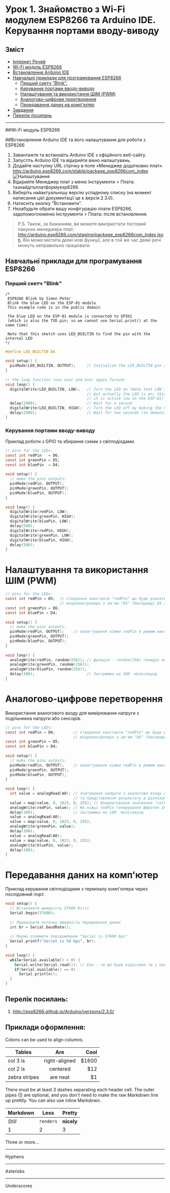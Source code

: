 
**Урок 1.  Знайомство з Wi-Fi модулем ESP8266 та Arduino IDE. Керування портами вводу-виводу**
=================


Зміст
-------
   * [Інтернет Речей](#Інтернет-Речей)
   * [Wi-Fi модуль ESP8266](#Wi-Fi-модуль-ESP8266)
   * [Встановлення Arduino IDE](#Встановлення-Arduino-IDE)
   * [Навчальні приклади для програмування ESP8266](#Навчальні-приклади-для-програмування-ESP8266)
      * [Перший скетч "Blink". ](#Перший-скетч-"Blink".-Програмування-мікроконтролера)
      * [Керування портами вводу-виводу](#Керування-портами-вводу-виводу)
      * [Налаштування та використання ШІМ (PWM)](#Налаштування-та-використання-ШІМ-(PWM))
      * [Аналогово-цифрове перетворення](#Аналогово-цифрове-перетворення)
      * [Передавання даних на комп'ютер](#Передавання-даних-на-комп'ютер)
   * [Завдання](#tests)
   * [Перелік посилань](#dependency)

***



##Wi-Fi модуль ESP8266




##Встановлення Arduino IDE та його налаштування для роботи з ESP8266


1.	Завантажте та встановіть Arduino IDE з офіційного веб-сайту.
1.	Запустіть Arduino IDE та відкрийте вікно налаштувань.
1.	Додайте наступну URL стрічку в поле «Менеджер додаткових плат». http://arduino.esp8266.com/stable/package_esp8266com_index
 ![Налаштування](ESP8266/image1.png)
1.	Відкрийте Менеджер плат з меню Інструменти > Плата: тазнайдітьплатформуesp8266.
1.	Виберіть найактуальнішу версію успадному списку (на момент написання цієї документації це є версія 2.3.0).
1.	Натисніть кнопку "Встановити".
1.	Незабудьте обрати вашу конфігурацію плати ESP8266, задопомогоюменю Інструменти > Плата: після встановлення.

> P.S. Також, за бажанням, ви можете використати тестовий пакунок менеджера плат: http://arduino.esp8266.com/staging/package_esp8266com_index.json. 
Він може містити деякі нові функції, але в той же час деякі речі можуть неправильно працювати.

## Навчальні приклади для програмування ESP8266 


### Перший скетч "Blink"

```
/*
 ESP8266 Blink by Simon Peter
 Blink the blue LED on the ESP-01 module
 This example code is in the public domain
 
 The blue LED on the ESP-01 module is connected to GPIO1 
 (which is also the TXD pin; so we cannot use Serial.print() at the same time)
 
 Note that this sketch uses LED_BUILTIN to find the pin with the internal LED
*/
```


``` c
#define LED_BUILTIN D4
 
void setup() {
  pinMode(LED_BUILTIN, OUTPUT);     // Initialize the LED_BUILTIN pin as an output
}
   
// the loop function runs over and over again forever
void loop() {
  digitalWrite(LED_BUILTIN, LOW);   // Turn the LED on (Note that LOW is the voltage level
                                    // but actually the LED is on; this is because 
                                    // it is active low on the ESP-01)
  delay(1000);                      // Wait for a second
  digitalWrite(LED_BUILTIN, HIGH);  // Turn the LED off by making the voltage HIGH
  delay(2000);                      // Wait for two seconds (to demonstrate the active low LED)
}
```

### Керування портами вводу-виводу

Приклад роботи з GPIO та збирання схеми з світлодіодами.

```c
// pins for the LEDs:
const int redPin   = D6;
const int greenPin = D5;
const int bluePin  = D4;
 
void setup() {
  // make the pins outputs:
  pinMode(redPin, OUTPUT);
  pinMode(greenPin, OUTPUT);
  pinMode(bluePin, OUTPUT);
}
 
void loop() {
  digitalWrite(redPin, LOW);
  digitalWrite(greenPin, HIGH);
  digitalWrite(bluePin, LOW);
  delay(500);
  digitalWrite(redPin, HIGH);
  digitalWrite(greenPin, LOW);
  digitalWrite(bluePin, HIGH);
  delay(500);
}
```
# Налаштування та використання ШІМ (PWM)
```c
// pins for the LEDs:
const int redPin = D5;  // Створення константи "redPin" що буде рівнятися номеру ніжки
                        // мікроконтролера з ім'ям "D5" (Насправді D5 = 14, див. рисунки)
const int greenPin = D6;
const int bluePin = D4;
 
void setup() {
  // make the pins outputs:
  pinMode(redPin, OUTPUT);    // налагтування ніжки redPin в режим виходу
  pinMode(greenPin, OUTPUT);
  pinMode(bluePin, OUTPUT);
}
 
void loop() {
  analogWrite(redPin, random(256)); // функція - random(256) генерує випадкове число в діапазоні 0 - 255
  analogWrite(greenPin, random(256));
  analogWrite(bluePin, random(256));
  delay(300);                       // Застримка на 300  мілісекунд
}

```

# Аналогово-цифрове перетворення

Використання аналогового входу для вимірювання напруги з подільникка напруги або сенсорів.

```c
// pins for the LEDs:
const int redPin = D6;        // Створення константи "redPin" що буде рівнятися номеру ніжки
                              // мікроконтролера з ім'ям "D6" (Насправді D6 = 12, див. рисунки)
const int greenPin = D5;
const int bluePin = D4;
 
void setup() {
  // make the pins outputs:
  pinMode(redPin, OUTPUT);    // налагтування ніжки redPin в режим виходу
  pinMode(greenPin, OUTPUT);
  pinMode(bluePin, OUTPUT);
}
 
void loop() {
  int value = analogRead(A0); // Зчитування напруги з аналогово входу А0 в діапазоні 0 - 1.0 Вольт 
                              // та представлення результату в діапазоні 0 - 1023
  value = map(value, 0, 1023, 0, 255); // Конвертування значенння "value" з діапазона 0-1023 в 0-255
  analogWrite(redPin, value); // На ніжці redPin генерування Широтно Імпульсної Маніпуляції (див. урок)
  delay(100);                 // Застримка на 100  мілісекунд
  value = analogRead(A0);
  value = map(value, 0, 1023, 0, 255);
  analogWrite(greenPin, value);
  delay(100);
  value = analogRead(A0);
  value = map(value, 0, 1023, 0, 255);
  analogWrite(bluePin, value);
  delay(100);
}
```
# Передавання даних на комп'ютер

Приклад керування світлодіодами з терміналу комп'ютера через послідовний порт.

```c
void setup() {
  // Встановити швидкість 57600 біт/с
  Serial.begin(57600);
 
  // Перевірити поточну швидкість передавання даних 
  int br = Serial.baudRate();
 
  // Маємо отримати повідомлення "Serial is 57600 bps"
  Serial.printf("Serial is %d bps", br);
}
 
void loop() {
  while(Serial.available() > 0) {
    Serial.write(Serial.read()); // Ехо - те що буде відіслано те і повернеться
    if(Serial.available() == 0)
      Serial.println();
  }
}
```



Перелік посилань:	
---
1. http://esp8266.github.io/Arduino/versions/2.3.0/


Приклади оформлення:
---
Colons can be used to align columns.

| Tables        | Are           | Cool  |
| ------------- |:-------------:| -----:|
| col 3 is      | right-aligned | $1600 |
| col 2 is      | centered      |   $12 |
| zebra stripes | are neat      |    $1 |

There must be at least 3 dashes separating each header cell.
The outer pipes (|) are optional, and you don't need to make the 
raw Markdown line up prettily. You can also use inline Markdown.

Markdown | Less | Pretty
--- | --- | ---
*Still* | `renders` | **nicely**
1 | 2 | 3

Three or more...

---

Hyphens
***

Asterisks

___

Underscores